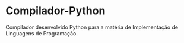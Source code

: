 # Compilador-Python
Compilador desenvolvido Python para a matéria de Implementação de Linguagens de Programação.
